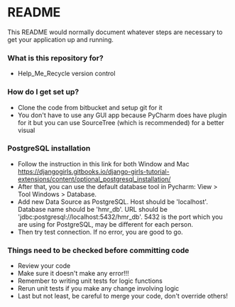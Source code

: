 # README #

This README would normally document whatever steps are necessary to get your application up and running.

### What is this repository for? ###

* Help_Me_Recycle version control

### How do I get set up? ###

* Clone the code from bitbucket and setup git for it
* You don't have to use any GUI app because PyCharm does have plugin for it but you can use SourceTree (which is recommended) for a better visual

### PostgreSQL installation

* Follow the instruction in this link for both Window and Mac https://djangogirls.gitbooks.io/django-girls-tutorial-extensions/content/optional_postgresql_installation/
* After that, you can use the default database tool in Pycharm: View > Tool Windows > Database. 
* Add new Data Source as PostgreSQL. Host should be 'localhost'. Database name should be 'hmr_db'. URL should be 'jdbc:postgresql://localhost:5432/hmr_db'. 5432 is the port which you are using for PostgreSQL, may be different for each person.
* Then try test connection. If no error, you are good to go.

### Things need to be checked before committing code ###

* Review your code
* Make sure it doesn't make any error!!!
* Remember to writing unit tests for logic functions
* Rerun unit tests if you make any change involving logic
* Last but not least, be careful to merge your code, don't override others!